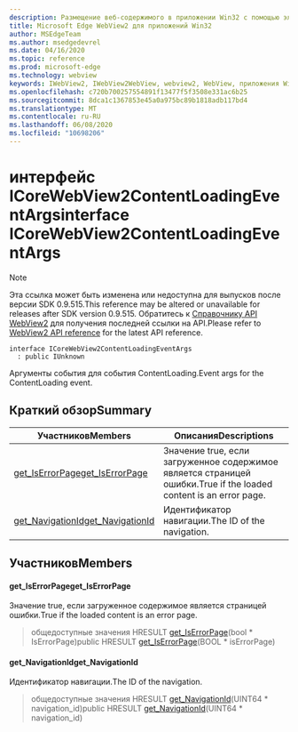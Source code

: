 ```yaml
---
description: Размещение веб-содержимого в приложении Win32 с помощью элемента управления Microsoft Edge WebView2
title: Microsoft Edge WebView2 для приложений Win32
author: MSEdgeTeam
ms.author: msedgedevrel
ms.date: 04/16/2020
ms.topic: reference
ms.prod: microsoft-edge
ms.technology: webview
keywords: IWebView2, IWebView2WebView, webview2, WebView, приложения Win32, Win32, EDGE, ICoreWebView2, ICoreWebView2Controller, элемент управления "веб-браузер", HTML Edge
ms.openlocfilehash: c720b700257554891f13477f5f3508e331ac6b25
ms.sourcegitcommit: 8dca1c1367853e45a0a975bc89b1818adb117bd4
ms.translationtype: MT
ms.contentlocale: ru-RU
ms.lasthandoff: 06/08/2020
ms.locfileid: "10698206"
---
```

# <span data-ttu-id="d9931-104">интерфейс ICoreWebView2ContentLoadingEventArgs</span><span class="sxs-lookup"><span data-stu-id="d9931-104">interface ICoreWebView2ContentLoadingEventArgs</span></span> 

> [!NOTE]
> <span data-ttu-id="d9931-105">Эта ссылка может быть изменена или недоступна для выпусков после версии SDK 0.9.515.</span><span class="sxs-lookup"><span data-stu-id="d9931-105">This reference may be altered or unavailable for releases after SDK version 0.9.515.</span></span> <span data-ttu-id="d9931-106">Обратитесь к [Справочнику API WebView2](../../../webview2-api-reference.md) для получения последней ссылки на API.</span><span class="sxs-lookup"><span data-stu-id="d9931-106">Please refer to [WebView2 API reference](../../../webview2-api-reference.md) for the latest API reference.</span></span>

```
interface ICoreWebView2ContentLoadingEventArgs
  : public IUnknown
```

<span data-ttu-id="d9931-107">Аргументы события для события ContentLoading.</span><span class="sxs-lookup"><span data-stu-id="d9931-107">Event args for the ContentLoading event.</span></span>

## <span data-ttu-id="d9931-108">Краткий обзор</span><span class="sxs-lookup"><span data-stu-id="d9931-108">Summary</span></span>

 <span data-ttu-id="d9931-109">Участников</span><span class="sxs-lookup"><span data-stu-id="d9931-109">Members</span></span>                        | <span data-ttu-id="d9931-110">Описания</span><span class="sxs-lookup"><span data-stu-id="d9931-110">Descriptions</span></span>
--------------------------------|---------------------------------------------
[<span data-ttu-id="d9931-111">get_IsErrorPage</span><span class="sxs-lookup"><span data-stu-id="d9931-111">get_IsErrorPage</span></span>](#get_iserrorpage) | <span data-ttu-id="d9931-112">Значение true, если загруженное содержимое является страницей ошибки.</span><span class="sxs-lookup"><span data-stu-id="d9931-112">True if the loaded content is an error page.</span></span>
[<span data-ttu-id="d9931-113">get_NavigationId</span><span class="sxs-lookup"><span data-stu-id="d9931-113">get_NavigationId</span></span>](#get_navigationid) | <span data-ttu-id="d9931-114">Идентификатор навигации.</span><span class="sxs-lookup"><span data-stu-id="d9931-114">The ID of the navigation.</span></span>

## <span data-ttu-id="d9931-115">Участников</span><span class="sxs-lookup"><span data-stu-id="d9931-115">Members</span></span>

#### <span data-ttu-id="d9931-116">get_IsErrorPage</span><span class="sxs-lookup"><span data-stu-id="d9931-116">get_IsErrorPage</span></span> 

<span data-ttu-id="d9931-117">Значение true, если загруженное содержимое является страницей ошибки.</span><span class="sxs-lookup"><span data-stu-id="d9931-117">True if the loaded content is an error page.</span></span>

> <span data-ttu-id="d9931-118">общедоступные значения HRESULT [get_IsErrorPage](#get_iserrorpage)(bool \* IsErrorPage)</span><span class="sxs-lookup"><span data-stu-id="d9931-118">public HRESULT [get_IsErrorPage](#get_iserrorpage)(BOOL \* isErrorPage)</span></span>

#### <span data-ttu-id="d9931-119">get_NavigationId</span><span class="sxs-lookup"><span data-stu-id="d9931-119">get_NavigationId</span></span> 

<span data-ttu-id="d9931-120">Идентификатор навигации.</span><span class="sxs-lookup"><span data-stu-id="d9931-120">The ID of the navigation.</span></span>

> <span data-ttu-id="d9931-121">общедоступные значения HRESULT [get_NavigationId](#get_navigationid)(UINT64 \* navigation_id)</span><span class="sxs-lookup"><span data-stu-id="d9931-121">public HRESULT [get_NavigationId](#get_navigationid)(UINT64 \* navigation_id)</span></span>

